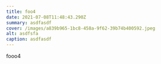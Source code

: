 ```yaml
---
title: foo4
date: 2021-07-08T11:48:43.290Z
summary: asdfasdf
cover: /images/a839b965-1bc8-458a-9f62-39b74b400592.jpeg
alt: asdfsfa
caption: asdfasdf
---
```

fooo4